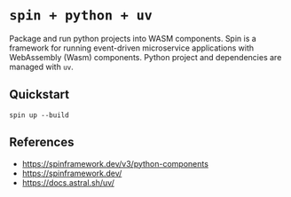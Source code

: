 # `spin + python + uv`

Package and run python projects into WASM components. Spin is a framework for running event-driven microservice applications with WebAssembly (Wasm) components. Python project and dependencies are managed with `uv`.

## Quickstart

```
spin up --build
```

## References

* https://spinframework.dev/v3/python-components
* https://spinframework.dev/
* https://docs.astral.sh/uv/
